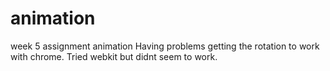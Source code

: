 animation
=========

week 5 assignment animation
 Having problems getting the rotation to work with chrome. Tried webkit but didnt seem to work.
